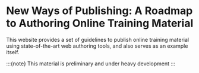 # New Ways of Publishing: A Roadmap to Authoring Online Training Material

This website provides a set of guidelines to publish online training material
using state-of-the-art web authoring tools, and also serves as an example itself.

:::{note} This material is preliminary and under heavy development :::

```{tableofcontents}
```
